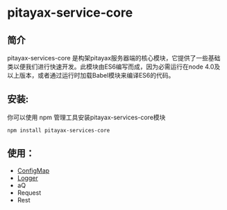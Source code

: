 # pitayax-service-core
## 简介
pitayax-services-core 是构架pitayax服务器端的核心模块，它提供了一些基础类以便我们进行快速开发。此模块由ES6编写而成，因为必需运行在node 4.0及以上版本，或者通过运行时加载Babel模块来编译ES6的代码。

## 安装:
你可以使用 npm 管理工具安装pitayax-services-core模块
```
npm install pitayax-services-core
```

## 使用：
- [ConfigMap](https://github.com/PitayaX/pitayax-service-core/blob/master/doc/ConfigMapCN.md)
- [Logger](https://github.com/PitayaX/pitayax-service-core/blob/master/doc/LoggerCN.md)
- aQ
- Request
- Rest
